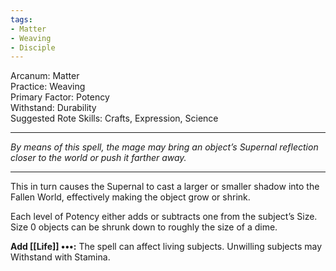 ```yaml
---
tags:
- Matter
- Weaving
- Disciple
---
```


Arcanum: Matter\
Practice: Weaving\
Primary Factor: Potency\
Withstand: Durability\
Suggested Rote Skills: Crafts, Expression, Science

---

_By means of this spell, the mage may bring an object’s Supernal reflection closer to the world or push it farther away._

---

This in turn causes the Supernal to cast a larger or smaller shadow into the Fallen World, effectively making the object grow or shrink.

Each level of Potency either adds or subtracts one from the subject’s Size.\
Size 0 objects can be shrunk down to roughly the size of a dime.

**Add [[Life]] •••:** The spell can affect living subjects. Unwilling subjects may Withstand with Stamina.